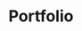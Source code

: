 ---
layout: portfolio
icon: fas fa-briefcase
order: 4
title: Portfolio
description: 제가 진행한 다양한 프로젝트들을 소개합니다.
---